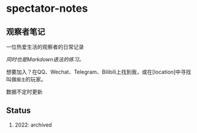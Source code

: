 # spectator-notes

## 观察者笔记

一位热爱生活的观察者的日常记录

*同时也是Markdown语法的练习。*

想要加入？在QQ、Wechat、Telegram、Bilibili上找到我，或在[location]中寻找叫做`服主`的玩家。

数据不定时更新

## Status

1. 2022: archived
